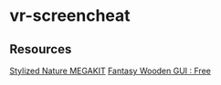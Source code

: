 # vr-screencheat

## Resources
[Stylized Nature MEGAKIT](https://quaternius.com/packs/stylizednaturemegakit.html)
[Fantasy Wooden GUI : Free](https://kanekizlf.itch.io/fantasy-wooden-gui-free)
